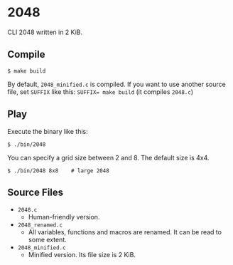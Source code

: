 # 2048

CLI 2048 written in 2 KiB.


## Compile

```
$ make build
```

By default, `2048_minified.c` is compiled. If you want to use another source file, set `SUFFIX` like this: `SUFFIX= make build` (it compiles `2048.c`)


## Play

Execute the binary like this:

```
$ ./bin/2048
```

You can specify a grid size between 2 and 8. The default size is 4x4.

```
$ ./bin/2048 8x8    # large 2048
```


## Source Files

* `2048.c`
  * Human-friendly version.
* `2048_renamed.c`
  * All variables, functions and macros are renamed. It can be read to some extent.
* `2048_minified.c`
  * Minified version. Its file size is 2 KiB.
